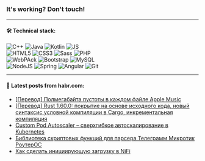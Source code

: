 ### It's working? Don't touch!

---

#### 🛠️ Technical stack:

![C++](https://img.shields.io/badge/C++-informational?logo=c%2B%2B&style=flat&logoColor=white&color=9C033A)
![Java](https://img.shields.io/badge/Java-informational?logo=java&style=flat&logoColor=white&color=007396)
![Kotlin](https://img.shields.io/badge/Kotlin-informational?logo=Kotlin&style=flat&logoColor=white&color=0095D5)
![JS](https://img.shields.io/badge/JS-informational?logo=javaScript&style=flat&logoColor=black&color=F7Df1E) <br>
![HTML5](https://img.shields.io/badge/HTML5-informational?logo=html5&style=flat&logoColor=white&color=E34F26)
![CSS3](https://img.shields.io/badge/CSS3-informational?logo=css3&style=flat&logoColor=white&color=157286)
![Sass](https://img.shields.io/badge/Saas-informational?logo=sass&style=flat&logoColor=white&color=hotpink)
![PHP](https://img.shields.io/badge/PHP-informational?logo=php&style=flat&logoColor=white&color=777BB4) <br>
![WebPAck](https://img.shields.io/badge/WebPack-informational?logo=webPack&style=flat&logoColor=white&color=FF6F00)
![Bootstrap](https://img.shields.io/badge/Bootstrap-informational?logo=Bootstrap&style=flat&logoColor=white&color=7952B3)
![MySQL](https://img.shields.io/badge/MySQL-informational?logo=MySQL&style=flat&logoColor=white&color=00f) <br>
![NodeJS](https://img.shields.io/badge/NodeJS-informational?logo=node.js&style=flat&logoColor=white&color=43853D)
![Spring](https://img.shields.io/badge/Spring-informational?logo=Spring&style=flat&logoColor=white&color=0A9EDC)
![Angular](https://img.shields.io/badge/Vue-informational?logo=vue.js&style=flat&logoColor=white&color=red)
![Git](https://img.shields.io/badge/Git-informational?logo=git&style=flat&logoColor=white&color=darkorange)

___

#### 💬 Latest posts from habr.com:

<!-- BLOG-POST-LIST:START -->
- [[Перевод] Полмегабайта пустоты в каждом файле Apple Music](https://habr.com/ru/post/659799/?utm_source=habrahabr&utm_medium=rss&utm_campaign=659799)
- [[Перевод] Rust 1.60.0: покрытие на основе исходного кода, новый синтаксис условной компиляции в Cargo, инкрементальная компиляция](https://habr.com/ru/post/659905/?utm_source=habrahabr&utm_medium=rss&utm_campaign=659905)
- [Custom Pod Autoscaler – сверхгибкое автоскалирование в Kubernetes](https://habr.com/ru/post/659705/?utm_source=habrahabr&utm_medium=rss&utm_campaign=659705)
- [Библиотека скриптовых функций для парсера Телеграмм Микротик РоутерОС](https://habr.com/ru/post/659809/?utm_source=habrahabr&utm_medium=rss&utm_campaign=659809)
- [Как сделать инициирующую загрузку в NiFi](https://habr.com/ru/post/659795/?utm_source=habrahabr&utm_medium=rss&utm_campaign=659795)
<!-- BLOG-POST-LIST:END -->
